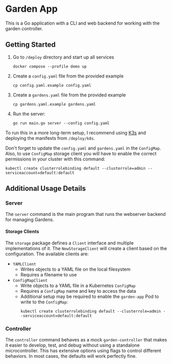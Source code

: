 # Garden App
This is a Go application with a CLI and web backend for working with the garden controller.

## Getting Started
1. Go to `/deploy` directory and start up all services
    ```shell
    docker compose --profile demo up
    ```
2. Create a `config.yaml` file from the provided example
    ```shell
    cp config.yaml.example config.yaml
    ```
3. Create a `gardens.yaml` file from the provided example
    ```shell
    cp gardens.yaml.example gardens.yaml
    ```
4. Run the server:
    ```shell
    go run main.go server --config config.yaml
    ```

To run this in a more long-term setup, I recommend using [K3s](https://k3s.io) and deploying the manifests from `/deploy/k8s`.

Don't forget to update the `config.yaml` and `gardens.yaml` in the `ConfigMap`. Also, to use `ConfigMap` storage client you will have to enable the correct permissions in your cluster with this command:
```shell
kubectl create clusterrolebinding default --clusterrole=admin --serviceaccount=default:default
```

## Additional Usage Details

### Server
The `server` command is the main program that runs the webserver backend for managing Gardens.

#### Storage Clients
The `storage` package defines a `Client` interface and multiple implementations of it. The `NewStorageClient` will create a client based on the configuration. The available clients are:
- `YAMLClient`
    - Writes objects to a YAML file on the local filesystem
    - Requires a filename to use
- `ConfigMapClient`
    - Write objects to a YAML file in a Kubernetes `ConfigMap`
    - Requires a `ConfigMap` name and key to access the data
    - Additional setup may be required to enable the `garden-app` Pod to write to the `ConfigMap`:
        ```shell
        kubectl create clusterrolebinding default --clusterrole=admin --serviceaccount=default:default
        ```

### Controller
The `controller` command behaves as a mock `garden-controller` that makes it easier to develop, test, and debug without using a standalone microcontroller. This has extensive options using flags to control different behaviors. In most cases, the defaults will work perfectly fine.
